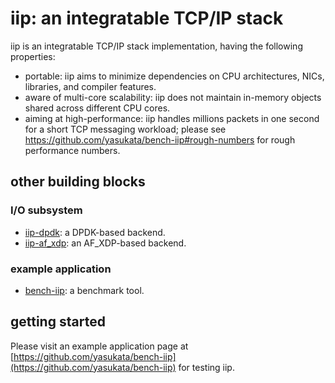 # iip: an integratable TCP/IP stack

iip is an integratable TCP/IP stack implementation, having the following properties:
- portable: iip aims to minimize dependencies on CPU architectures, NICs, libraries, and compiler features.
- aware of multi-core scalability: iip does not maintain in-memory objects shared across different CPU cores.
- aiming at high-performance: iip handles millions packets in one second for a short TCP messaging workload; please see https://github.com/yasukata/bench-iip#rough-numbers for rough performance numbers.

## other building blocks

### I/O subsystem
- [iip-dpdk](https://github.com/yasukata/iip-dpdk): a DPDK-based backend.
- [iip-af_xdp](https://github.com/yasukata/iip-af_xdp): an AF_XDP-based backend.

### example application
- [bench-iip](https://github.com/yasukata/bench-iip): a benchmark tool.

## getting started

Please visit an example application page at [https://github.com/yasukata/bench-iip](https://github.com/yasukata/bench-iip) for testing iip. 

